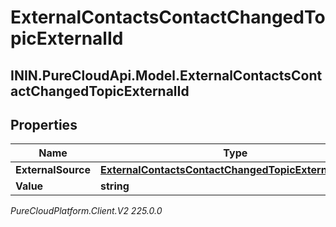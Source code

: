 # ExternalContactsContactChangedTopicExternalId

## ININ.PureCloudApi.Model.ExternalContactsContactChangedTopicExternalId

## Properties

|Name | Type | Description | Notes|
|------------ | ------------- | ------------- | -------------|
| **ExternalSource** | [**ExternalContactsContactChangedTopicExternalSource**](ExternalContactsContactChangedTopicExternalSource) |  | [optional] |
| **Value** | **string** |  | [optional] |



_PureCloudPlatform.Client.V2 225.0.0_
